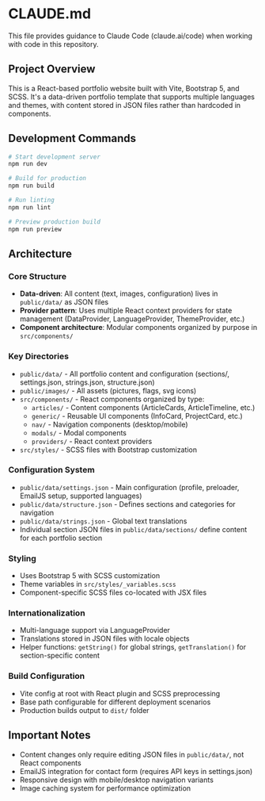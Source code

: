 # CLAUDE.md

This file provides guidance to Claude Code (claude.ai/code) when working with code in this repository.

## Project Overview

This is a React-based portfolio website built with Vite, Bootstrap 5, and SCSS. It's a data-driven portfolio template that supports multiple languages and themes, with content stored in JSON files rather than hardcoded in components.

## Development Commands

```bash
# Start development server
npm run dev

# Build for production  
npm run build

# Run linting
npm run lint

# Preview production build
npm run preview
```

## Architecture

### Core Structure
- **Data-driven**: All content (text, images, configuration) lives in `public/data/` as JSON files
- **Provider pattern**: Uses multiple React context providers for state management (DataProvider, LanguageProvider, ThemeProvider, etc.)
- **Component architecture**: Modular components organized by purpose in `src/components/`

### Key Directories
- `public/data/` - All portfolio content and configuration (sections/, settings.json, strings.json, structure.json)
- `public/images/` - All assets (pictures, flags, svg icons)
- `src/components/` - React components organized by type:
  - `articles/` - Content components (ArticleCards, ArticleTimeline, etc.)
  - `generic/` - Reusable UI components (InfoCard, ProjectCard, etc.)
  - `nav/` - Navigation components (desktop/mobile)
  - `modals/` - Modal components
  - `providers/` - React context providers
- `src/styles/` - SCSS files with Bootstrap customization

### Configuration System
- `public/data/settings.json` - Main configuration (profile, preloader, EmailJS setup, supported languages)
- `public/data/structure.json` - Defines sections and categories for navigation
- `public/data/strings.json` - Global text translations
- Individual section JSON files in `public/data/sections/` define content for each portfolio section

### Styling
- Uses Bootstrap 5 with SCSS customization
- Theme variables in `src/styles/_variables.scss`
- Component-specific SCSS files co-located with JSX files

### Internationalization
- Multi-language support via LanguageProvider
- Translations stored in JSON files with locale objects
- Helper functions: `getString()` for global strings, `getTranslation()` for section-specific content

### Build Configuration
- Vite config at root with React plugin and SCSS preprocessing
- Base path configurable for different deployment scenarios
- Production builds output to `dist/` folder

## Important Notes

- Content changes only require editing JSON files in `public/data/`, not React components
- EmailJS integration for contact form (requires API keys in settings.json)
- Responsive design with mobile/desktop navigation variants
- Image caching system for performance optimization